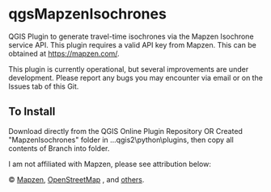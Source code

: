 # qgsMapzenIsochrones
QGIS Plugin to generate travel-time isochrones via the Mapzen Isochrone service API.  This plugin requires a valid API key from Mapzen.  This can be obtained at https://mapzen.com/.

This plugin is currently operational, but several improvements are under development.  Please report any bugs you may encounter via email or on the Issues tab of this Git.

## To Install
Download directly from the QGIS Online Plugin Repository OR Created "MapzenIsochrones" folder in ...qgis2\python\plugins, then copy all contents of Branch into folder.  

I am not affiliated with Mapzen, please see attribution below:

© <a href="https://www.mapzen.com/rights">Mapzen</a>,  <a href="https://openstreetmap.org/copyright">OpenStreetMap</a>
, and <a href="https://www.mapzen.com/rights/#services-and-data-sources">others</a>.
